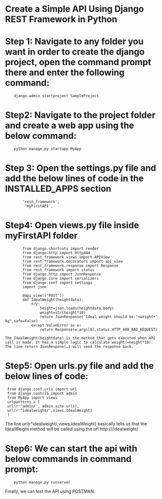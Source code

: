# Create a Simple API Using Django REST Framework in Python

# Step 1: Navigate to any folder you want in order to create the django project, open the command prompt there and enter the following command:

        django-admin startproject SampleProject

# Step2: Navigate to the project folder and create a web app using the below command:

        python manage.py startapp MyApp

# Step 3: Open the settings.py file and add the below lines of code in the INSTALLED_APPS section

            'rest_framework',
             'myFirstAPI',
 
 
# Step4: Open views.py file inside myFirstAPI folder 
        
            from django.shortcuts import render
            from django.http import Http404
            from rest_framework.views import APIView
            from rest_framework.decorators import api_view
            from rest_framework.response import Response
            from rest_framework import status
            from django.http import JsonResponse
            from django.core import serializers
            from django.conf import settings
            import json

            @api_view(["POST"])
            def IdealWeight(heightdata):
                try:
                    height=json.loads(heightdata.body)
                    weight=str(height*10)
                    return JsonResponse("Ideal weight should be:"+weight+" kg",safe=False)
                except ValueError as e:
                    return Response(e.args[0],status.HTTP_400_BAD_REQUEST)

    The IdealWeight(heightdate) is the method that gets executed when API call is made. It has a simple logic to calculate weight(=height*10). The line return JsonRespone(…) will send the response back.

# Step5: Open urls.py file and add the below lines of code:

     from django.conf.urls import url
  	 from django.contrib import admin
	 from MyApp import views
	 urlpatterns = [
     url(r'^admin/', admin.site.urls),
     url(r'^idealweight/',views.IdealWeight)
	 ]

The line url(r^idealweight/,views.IdealWeight) basically tells us that the IdealWeight method will be called using the url http://<server ip>/idealweight/

# Step6: We can start the api with below commands in command prompt:

        python manage.py runserver

Finally, we can test the API using POSTMAN.


